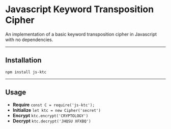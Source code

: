 # Javascript Keyword Transposition Cipher

An implementation of a basic keyword transposition cipher in Javascript with no dependencies.

---

## Installation

`npm install js-ktc`

---

## Usage

- **Require** `const C = require('js-ktc');`
- **Initialize** `let ktc = new Cipher('secret')`
- **Encrypt** `ktc.encrypt('CRYPTOLOGY')`
- **Decrypt** `ktc.decrypt('JHQSU XFXBQ')`

